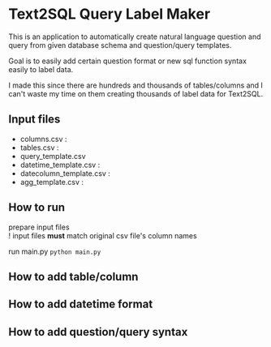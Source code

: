# Text2SQL Query Label Maker
This is an application to automatically create natural language question and query from given database schema and question/query templates.

Goal is to easily add certain question format or new sql function syntax easily to label data.

I made this since there are hundreds and thousands of tables/columns and I can't waste my time on them creating thousands of label data for Text2SQL.

## Input files

- columns.csv :
- tables.csv :
- query_template.csv
- datetime_template.csv :
- datecolumn_template.csv : 
- agg_template.csv : 


## How to run
prepare input files  <br>
! input files **must** match original csv file's column names


run main.py
```python main.py```

## How to add table/column



## How to add datetime format


## How to add question/query syntax

